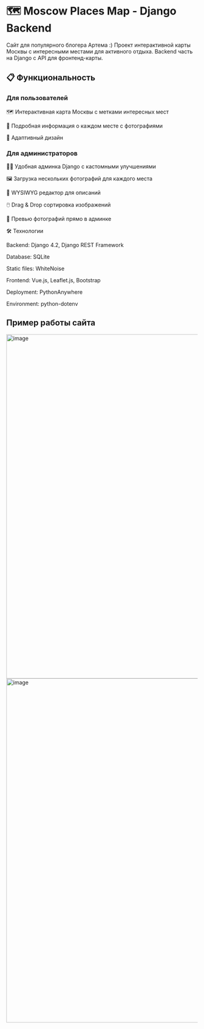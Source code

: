 # 🗺️ Moscow Places Map - Django Backend

Сайт для популярного блогера Артема :) 
Проект интерактивной карты Москвы с интересными местами для активного отдыха. Backend часть на Django с API для фронтенд-карты.


## 📋 Функциональность

### Для пользователей

  🗺️ Интерактивная карта Москвы с метками интересных мест

  📍 Подробная информация о каждом месте с фотографиями

  📱 Адаптивный дизайн

### Для администраторов

  👨‍💼 Удобная админка Django с кастомными улучшениями

  🖼️ Загрузка нескольких фотографий для каждого места

  📝 WYSIWYG редактор для описаний

  🖱️ Drag & Drop сортировка изображений

  👀 Превью фотографий прямо в админке

🛠 Технологии

  Backend: Django 4.2, Django REST Framework

  Database: SQLite

  Static files: WhiteNoise

  Frontend: Vue.js, Leaflet.js, Bootstrap

  Deployment: PythonAnywhere

  Environment: python-dotenv

## Пример работы сайта
<img width="1907" height="907" alt="image" src="https://github.com/user-attachments/assets/3cdb19a3-86a1-4ea8-836a-e38276666e45" />

<img width="1907" height="907" alt="image" src="https://github.com/user-attachments/assets/d1910053-7498-408b-9447-f0a180889e6f" />

